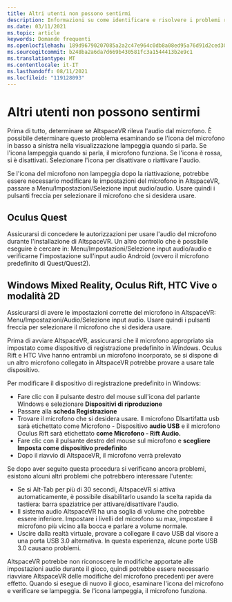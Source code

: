 ```yaml
---
title: Altri utenti non possono sentirmi
description: Informazioni su come identificare e risolvere i problemi relativi ad altri utenti che non sono in grado di ascoltare l'utente in AltspaceVR.
ms.date: 03/11/2021
ms.topic: article
keywords: Domande frequenti
ms.openlocfilehash: 189d96790207085a2a2c47e964c0db8a08ed95a76d91d2ced3026ba3455b45e3
ms.sourcegitcommit: b248ba2a6da7d669b430581fc3a1544413b2e9c1
ms.translationtype: MT
ms.contentlocale: it-IT
ms.lasthandoff: 08/11/2021
ms.locfileid: "119128093"
---
```

# <a name="other-users-cant-hear-me"></a>Altri utenti non possono sentirmi

Prima di tutto, determinare se AltspaceVR rileva l'audio dal microfono. È possibile determinare questo problema esaminando se l'icona del microfono in basso a sinistra nella visualizzazione lampeggia quando si parla. Se l'icona lampeggia quando si parla, il microfono funziona. Se l'icona è rossa, si è disattivati. Selezionare l'icona per disattivare o riattivare l'audio.

Se l'icona del microfono non lampeggia dopo la riattivazione, potrebbe essere necessario modificare le impostazioni del microfono in AltspaceVR, passare a Menu/Impostazioni/Selezione input audio/audio. Usare quindi i pulsanti freccia per selezionare il microfono che si desidera usare.
 
## <a name="oculus-quest"></a>Oculus Quest 

Assicurarsi di concedere le autorizzazioni per usare l'audio del microfono durante l'installazione di AltspaceVR. Un altro controllo che è possibile eseguire è cercare in: Menu/Impostazioni/Selezione input audio/audio e verificarne l'impostazione sull'input audio Android (ovvero il microfono predefinito di Quest/Quest2).
 
## <a name="windows-mixed-reality-oculus-rift-htc-vive-or-2d-mode"></a>Windows Mixed Reality, Oculus Rift, HTC Vive o modalità 2D

Assicurarsi di avere le impostazioni corrette del microfono in AltspaceVR: Menu/Impostazioni/Audio/Selezione input audio. Usare quindi i pulsanti freccia per selezionare il microfono che si desidera usare.

Prima di avviare AltspaceVR, assicurarsi che il microfono appropriato sia impostato come dispositivo di registrazione predefinito in Windows. Oculus Rift e HTC Vive hanno entrambi un microfono incorporato, se si dispone di un altro microfono collegato in AltspaceVR potrebbe provare a usare tale dispositivo.
 
Per modificare il dispositivo di registrazione predefinito in Windows:
* Fare clic con il pulsante destro del mouse sull'icona del parlante Windows e selezionare **Dispositivi di riproduzione**
* Passare alla **scheda Registrazione**
* Trovare il microfono che si desidera usare. Il microfono DIsartifatta usb sarà etichettato come Microfono - Dispositivo **audio USB** e il microfono Oculus Rift sarà etichettato **come Microfono - Rift Audio.**
* Fare clic con il pulsante destro del mouse sul microfono e **scegliere Imposta come dispositivo predefinito**
* Dopo il riavvio di AltspaceVR, il microfono verrà prelevato
 
Se dopo aver seguito questa procedura si verificano ancora problemi, esistono alcuni altri problemi che potrebbero interessare l'utente:
* Se si Alt-Tab per più di 30 secondi, AltspaceVR si attiva automaticamente, è possibile disabilitarlo usando la scelta rapida da tastiera: barra spaziatrice per attivare/disattivare l'audio.
* Il sistema audio AltspaceVR ha una soglia di volume che potrebbe essere inferiore. Impostare i livelli del microfono su max, impostare il microfono più vicino alla bocca e parlare a volume normale.
* Uscire dalla realtà virtuale, provare a collegare il cavo USB dal visore a una porta USB 3.0 alternativa. In questa esperienza, alcune porte USB 3.0 causano problemi.

AltspaceVR potrebbe non riconoscere le modifiche apportate alle impostazioni audio durante il gioco, quindi potrebbe essere necessario riavviare AltspaceVR delle modifiche del microfono precedenti per avere effetto.  Quando si esegue di nuovo il gioco, esaminare l'icona del microfono e verificare se lampeggia. Se l'icona lampeggia, il microfono funziona.